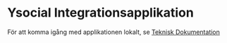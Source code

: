 # Ysocial Integrationsapplikation
För att komma igång med applikationen lokalt, se [Teknisk Dokumentation](https://github.com/1dv611-vt21-g5/1dv611-project/wiki/Teknisk-Dokumentation)
